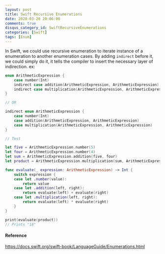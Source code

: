 ```yaml
---
layout: post
title: Swift Recursive Enumerations
date: 2020-03-20 20:06:00
comments: true
disqus_category_id: SwiftRecursiveEnumerations
categories: [Swift]
tags: [Enum]
---
```


In Swift, we could use recursive enumeration to iterate instance of a enumeration to another enumeration cases. By adding `indirect` before it, we could simply do it, it tells the compiler to insert the necessary layer of indirection. ex:

```swift
enum ArithmeticExpression {
    case number(Int)
    indirect case addition(ArithmeticExpression, ArithmeticExpression)
    indirect case multiplication(ArithmeticExpression, ArithmeticExpression)
}

// OR

indirect enum ArithmeticExpression {
    case number(Int)
    case addition(ArithmeticExpression, ArithmeticExpression)
    case multiplication(ArithmeticExpression, ArithmeticExpression)
}

// Test

let five = ArithmeticExpression.number(5)
let four = ArithmeticExpression.number(4)
let sum = ArithmeticExpression.addition(five, four)
let product = ArithmeticExpression.multiplication(sum, ArithmeticExpression.number(2))

func evaluate(_ expression: ArithmeticExpression) -> Int {
    switch expression {
    case let .number(value):
        return value
    case let .addition(left, right):
        return evaluate(left) + evaluate(right)
    case let .multiplication(left, right):
        return evaluate(left) * evaluate(right)
    }
}

print(evaluate(product))
// Prints "18"
```

#### Reference

<https://docs.swift.org/swift-book/LanguageGuide/Enumerations.html>